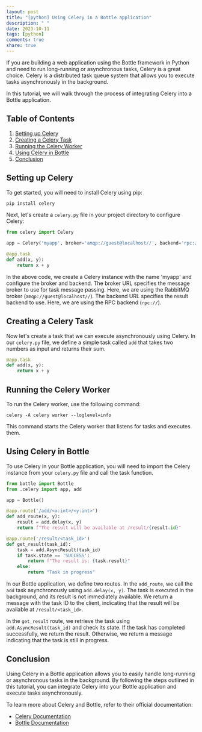 ```yaml
---
layout: post
title: "[python] Using Celery in a Bottle application"
description: " "
date: 2023-10-11
tags: [python]
comments: true
share: true
---
```


If you are building a web application using the Bottle framework in Python and need to run long-running or asynchronous tasks, Celery is a great choice. Celery is a distributed task queue system that allows you to execute tasks asynchronously in the background.

In this tutorial, we will walk through the process of integrating Celery into a Bottle application.

## Table of Contents
1. [Setting up Celery](#setting-up-celery)
2. [Creating a Celery Task](#creating-a-celery-task)
3. [Running the Celery Worker](#running-the-celery-worker)
4. [Using Celery in Bottle](#using-celery-in-bottle)
5. [Conclusion](#conclusion)

## Setting up Celery
To get started, you will need to install Celery using pip:

```python
pip install celery
```

Next, let's create a `celery.py` file in your project directory to configure Celery:

```python
from celery import Celery

app = Celery('myapp', broker='amqp://guest@localhost//', backend='rpc://')

@app.task
def add(x, y):
    return x + y
```

In the above code, we create a Celery instance with the name 'myapp' and configure the broker and backend. The broker URL specifies the message broker to use for task message passing. Here, we are using the RabbitMQ broker (`amqp://guest@localhost//`). The backend URL specifies the result backend to use. Here, we are using the RPC backend (`rpc://`).

## Creating a Celery Task
Now let's create a task that we can execute asynchronously using Celery. In our `celery.py` file, we define a simple task called `add` that takes two numbers as input and returns their sum.

```python
@app.task
def add(x, y):
    return x + y
```

## Running the Celery Worker
To run the Celery worker, use the following command:

```shell
celery -A celery worker --loglevel=info
```

This command starts the Celery worker that listens for tasks and executes them.

## Using Celery in Bottle
To use Celery in your Bottle application, you will need to import the Celery instance from your `celery.py` file and call the task function.

```python
from bottle import Bottle
from .celery import app, add

app = Bottle()

@app.route('/add/<x:int>/<y:int>')
def add_route(x, y):
    result = add.delay(x, y)
    return f"The result will be available at /result/{result.id}"

@app.route('/result/<task_id>')
def get_result(task_id):
    task = add.AsyncResult(task_id)
    if task.state == 'SUCCESS':
        return f"The result is: {task.result}"
    else:
        return "Task in progress"
```

In our Bottle application, we define two routes. In the `add_route`, we call the `add` task asynchronously using `add.delay(x, y)`. The task is executed in the background, and its result is not immediately available. We return a message with the task ID to the client, indicating that the result will be available at `/result/<task_id>`.

In the `get_result` route, we retrieve the task using `add.AsyncResult(task_id)` and check its state. If the task has completed successfully, we return the result. Otherwise, we return a message indicating that the task is still in progress.

## Conclusion
Using Celery in a Bottle application allows you to easily handle long-running or asynchronous tasks in the background. By following the steps outlined in this tutorial, you can integrate Celery into your Bottle application and execute tasks asynchronously.

To learn more about Celery and Bottle, refer to their official documentation:

- [Celery Documentation](https://docs.celeryproject.org/en/stable/)
- [Bottle Documentation](https://bottlepy.org/docs/dev/)